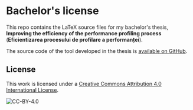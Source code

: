 # Bachelor's license

This repo contains the LaTeX source files for my bachelor's thesis, **Improving the efficiency of the performance profiling process** (**Eficientizarea procesului de profilare a performanței**).

The source code of the tool developed in the thesis is [available on GitHub](https://github.com/GabrielMajeri/adaptive-profiler).

## License

This work is licensed under a [Creative Commons Attribution 4.0 International License](http://creativecommons.org/licenses/by/4.0/).

![CC-BY-4.0](https://i.creativecommons.org/l/by/4.0/88x31.png)
